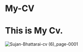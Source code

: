 # My-CV
# This is My Cv.

![Sujan-Bhattarai-cv (6)_page-0001](https://github.com/user-attachments/assets/b23957d9-21ab-43f1-92e3-26a96a256c4c)

